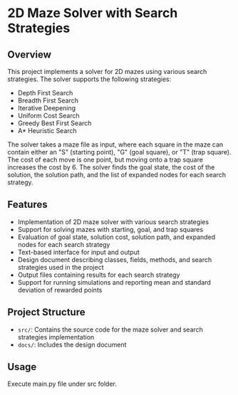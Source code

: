 # 2D Maze Solver with Search Strategies

## Overview
This project implements a solver for 2D mazes using various search strategies. The solver supports the following strategies:
- Depth First Search
- Breadth First Search
- Iterative Deepening
- Uniform Cost Search
- Greedy Best First Search
- A* Heuristic Search

The solver takes a maze file as input, where each square in the maze can contain either an "S" (starting point), "G" (goal square), or "T" (trap square). The cost of each move is one point, but moving onto a trap square increases the cost by 6. The solver finds the goal state, the cost of the solution, the solution path, and the list of expanded nodes for each search strategy.

## Features
- Implementation of 2D maze solver with various search strategies
- Support for solving mazes with starting, goal, and trap squares
- Evaluation of goal state, solution cost, solution path, and expanded nodes for each search strategy
- Text-based interface for input and output
- Design document describing classes, fields, methods, and search strategies used in the project
- Output files containing results for each search strategy
- Support for running simulations and reporting mean and standard deviation of rewarded points

## Project Structure
- `src/`: Contains the source code for the maze solver and search strategies implementation
- `docs/`: Includes the design document

## Usage
Execute main.py file under src folder.

